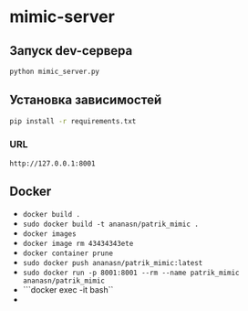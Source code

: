 # mimic-server

## Запуск dev-сервера
```bash
python mimic_server.py
```

## Установка зависимостей
```bash
pip install -r requirements.txt
```

### URL
```
http://127.0.0.1:8001
```

## Docker
* ```docker build . ```
* ```sudo docker build -t ananasn/patrik_mimic .```
* ```docker images ```
* ```docker image rm 43434343ete```
* ```docker container prune```
* ```sudo docker push ananasn/patrik_mimic:latest```
* ```sudo docker run -p 8001:8001 --rm --name patrik_mimic ananasn/patrik_mimic```
* ```docker exec -it <mycontainer> bash``
* 